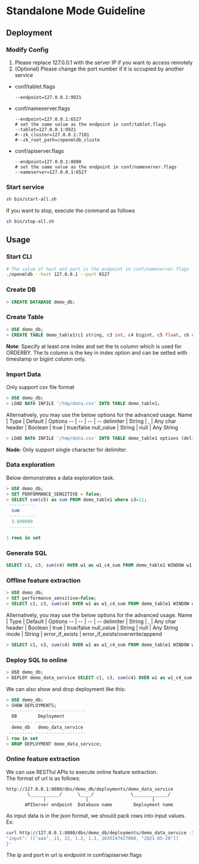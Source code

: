 # Standalone Mode Guideline

## Deployment
### Modify Config
1. Please replace 127.0.0.1 with the server IP if you want to access remotely
2. (Optional) Please change the port number if it is occupied by another service

* conf/tablet.flags
   ```
   --endpoint=127.0.0.1:9921
   ```
* conf/nameserver.flags
   ```
   --endpoint=127.0.0.1:6527
   # set the same value as the endpoint in conf/tablet.flags
   --tablet=127.0.0.1:9921
   #--zk_cluster=127.0.0.1:7181
   #--zk_root_path=/openmldb_cluste
   ```
* conf/apiserver.flags
   ```
   --endpoint=127.0.0.1:8080
   # set the same value as the endpoint in conf/nameserver.flags
   --nameserver=127.0.0.1:6527
   ```
### Start service
```bash
sh bin/start-all.sh
```
If you want to stop, execute the command as follows 
```bash
sh bin/stop-all.sh
```
## Usage
### Start CLI
```bash
# The value of host and port is the endpoint in conf/nameserver.flags
./openmldb --host 127.0.0.1 --port 6527
```
### Create DB
```sql
> CREATE DATABASE demo_db;
```

### Create Table
```sql
> USE demo_db;
> CREATE TABLE demo_table1(c1 string, c3 int, c4 bigint, c5 float, c6 double, c7 timestamp, c8 date, index(ts=c7));
```
**Note**: Specify at least one index and set the ts column which is used for ORDERBY. The ts column is the key in index option and can be setted with timestamp or bigint column only. 
### Import Data
Only support csv file format
```sql
> USE demo_db;
> LOAD DATA INFILE '/tmp/data.csv' INTO TABLE demo_table1;
```
Alternatively, you may use the below options for the advanced usage.
Name | Type |  Default | Options
-- | -- |  --  | --
delimiter | String | , | Any char
header | Boolean | true | true/false
null_value | String | null | Any String
```sql
> LOAD DATA INFILE '/tmp/data.csv' INTO TABLE demo_table1 options (delimiter=',', header=false);
```
**Node**: Only support single character for delimiter.
### Data exploration
Below demonstrates a data exploration task.
```sql
> USE demo_db;
> SET PERFORMANCE_SENSITIVE = false;
> SELECT sum(c5) as sum FROM demo_table1 where c3=11;
 ----------
  sum
 ----------
  3.600000
 ----------

1 rows in set
```
### Generate SQL
```sql
SELECT c1, c3, sum(c4) OVER w1 as w1_c4_sum FROM demo_table1 WINDOW w1 AS (PARTITION BY demo_table1.c1 ORDER BY demo_table1.c7 ROWS BETWEEN 2 PRECEDING AND CURRENT ROW);
```
### Offline feature extraction
```sql
> USE demo_db;
> SET performance_sensitive=false;
> SELECT c1, c3, sum(c4) OVER w1 as w1_c4_sum FROM demo_table1 WINDOW w1 AS (PARTITION BY demo_table1.c1 ORDER BY demo_table1.c7 ROWS BETWEEN 2 PRECEDING AND CURRENT ROW) INTO OUTFILE '/tmp/feature.csv';
```
Alternatively, you may use the below options for the advanced usage.
Name | Type |  Default | Options
-- | -- |  --  | --
delimiter | String | , | Any char
header | Boolean | true | true/false
null_value | String | null | Any String
mode | String | error_if_exists | error_if_exists/overwrite/append
```sql
> SELECT c1, c3, sum(c4) OVER w1 as w1_c4_sum FROM demo_table1 WINDOW w1 AS (PARTITION BY demo_table1.c1 ORDER BY demo_table1.c7 ROWS BETWEEN 2 PRECEDING AND CURRENT ROW) INTO OUTFILE '/tmp/feature.csv' option (mode = 'overwrite', delimiter=',');
```
### Deploy SQL to online
```sql
> USE demo_db;
> DEPLOY demo_data_service SELECT c1, c3, sum(c4) OVER w1 as w1_c4_sum FROM demo_table1 WINDOW w1 AS (PARTITION BY demo_table1.c1 ORDER BY demo_table1.c7 ROWS BETWEEN 2 PRECEDING AND CURRENT ROW);
```
We can also show and drop deployment like this:
```sql
> USE demo_db;
> SHOW DEPLOYMENTS;
 --------- -------------------
  DB        Deployment
 --------- -------------------
  demo_db   demo_data_service
 --------- -------------------
1 row in set
> DROP DEPLOYMENT demo_data_service;
```
### Online feature extraction
We can use RESTful APIs to execute online feature extraction.  
The format of url is as follows:
```
http://127.0.0.1:8080/dbs/demo_db/deployments/demo_data_service
        \___________/      \____/              \_____________/
              |               |                        |
       APIServer endpoint  Database name        Deployment name
```
As input data is in the json format, we should pack rows into input values.  
Ex:
```bash
curl http://127.0.0.1:8080/dbs/demo_db/deployments/demo_data_service -X POST -d'{
"input": [["aaa", 11, 22, 1.2, 1.3, 1635247427000, "2021-05-20"]]
}'
```
The ip and port in url is endpoint in conf/apiserver.flags